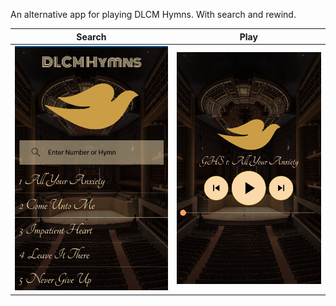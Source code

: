 An alternative app for playing DLCM Hymns. With search and rewind.

Search                     | Play
:-------------------------:|:-------------------------:
![Screenshot](shot3.PNG) |  ![Screenshot](shot2.PNG)
 
